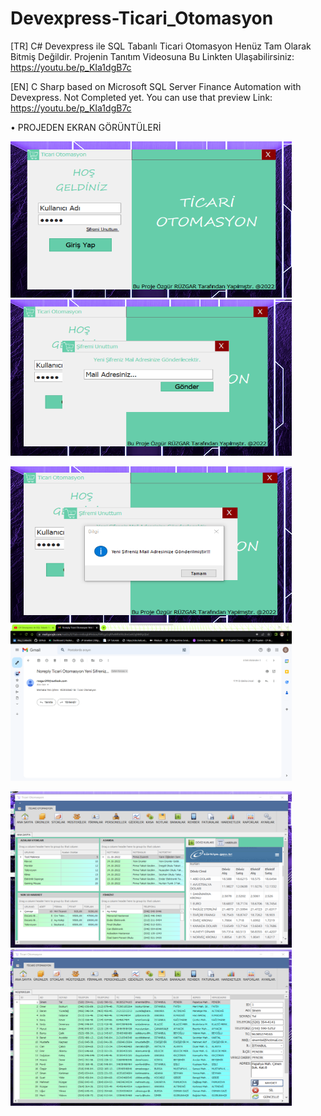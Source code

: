 # Devexpress-Ticari_Otomasyon
[TR] C# Devexpress ile SQL Tabanlı Ticari Otomasyon Henüz Tam Olarak Bitmiş Değildir. Projenin Tanıtım Videosuna Bu Linkten Ulaşabilirsiniz: https://youtu.be/p_KIa1dgB7c

[EN] C Sharp based on Microsoft SQL Server Finance Automation with Devexpress. Not Completed yet. You can use that preview Link: https://youtu.be/p_KIa1dgB7c

• PROJEDEN EKRAN GÖRÜNTÜLERİ

<img src="T.O. p1.png" width="450" height="250"/> <img src="T.O. p2.png" width="450" height="250"/> <br>   

<img src="T.O p3.png" width="450" height="250"/> <img src="T.O. p4.png" width="450" height="250"/> <br>  

<img src="T.O. p5.png" width="450" height="250"/> <img src="T.O. p6.png" width="450" height="250"/> <br>  

